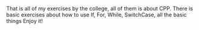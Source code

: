   That is all of my exercises by the college, all of them is about CPP.
  There is basic exercises about how to use If, For, While, SwitchCase, all the basic things
  Enjoy it!
